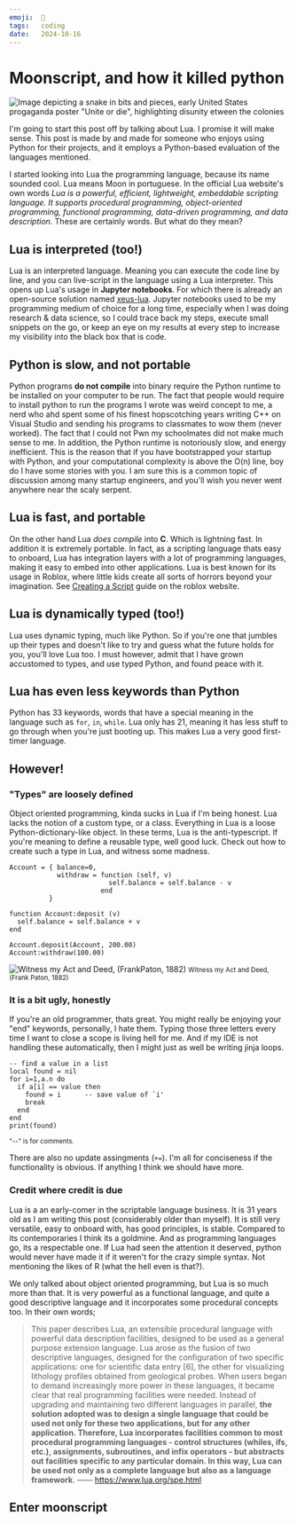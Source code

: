 ```yaml
---
emoji:  🌙
tags:   coding
date:   2024-10-16
---
```


# Moonscript, and how it killed python

![Image depicting a snake in bits and pieces, early United States progaganda poster "Unite or die", highlighting disunity etween the colonies
](https://github.com/user-attachments/assets/b9fe2fd6-98c5-42ed-b8d9-088761d42c11)

I'm going to start this post off by talking about Lua. I promise it will make sense. This post is made by and made for someone
who enjoys using Python for their projects, and it employs a Python-based evaluation of the languages mentioned.

I started looking into Lua the programming language, because its name sounded cool. Lua means Moon in portuguese. In the official Lua website's own words 
_Lua is a powerful, efficient, lightweight, embeddable scripting language. It supports procedural programming, object-oriented programming, 
functional programming, data-driven programming, and data description._ These are certainly words. But what do they mean?

## Lua is interpreted (too!)

Lua is an interpreted language. Meaning you can execute the code line by line, and you can live-script in the language
using a Lua interpreter. This opens up Lua's usage in **Jupyter notebooks**. For which there is already an open-source solution named 
[xeus-lua](https://github.com/jupyter-xeus/xeus-lua). Jupyter notebooks used to be my programming medium of choice for a long time,
especially when I was doing research & data science, so I could trace back my steps, execute small snippets on the go, or
keep an eye on my results at every step to increase my visibility into the black box that is code.

## Python is slow, and not portable

Python programs **do not compile** into binary require the Python runtime to be installed on your computer to be run. The fact that people would require to install python 
to run the programs I wrote was weird concept to me, a nerd who ahd spent some of his finest hopscotching years writing C++ on Visual Studio and sending his
programs to classmates to wow them (never worked). The fact that I could not Pwn my schoolmates did not make much sense to me. In addition, 
the Python runtime is notoriously slow, and energy inefficient. This is the reason that if you have bootstrapped your startup with Python, and your computational 
complexity is above the O(n) line, boy do I have some stories with you. I am sure this is a common topic of discussion among many startup engineers, 
and you'll wish you never went anywhere near the scaly serpent.

## Lua is fast, and portable

On the other hand Lua _does compile_ into **C**. Which is lightning fast. In addition it is extremely portable. In fact, as a scripting language thats
easy to onboard, Lua has integration layers with a lot of programming languages, making it easy to embed into other applications. Lua is best known for 
its usage in Roblox, where little kids create all sorts of horrors beyond your imagination. 
See [Creating a Script](https://create.roblox.com/docs/tutorials/fundamentals/coding-1/creating-a-script) guide on the roblox website.

## Lua is dynamically typed (too!)

Lua uses dynamic typing, much like Python. So if you're one that jumbles up their types and doesn't like to try and guess what the future
holds for you, you'll love Lua too. I must however, admit that I have grown accustomed to types, and use typed Python, and found peace with it.

## Lua has even less keywords than Python

Python has 33 keywords, words that have a special meaning in the language such as `for`, `in`, `while`. Lua only has 21, meaning it has less stuff to 
go through when you're just booting up. This makes Lua a very good first-timer language.

## However!

### "Types" are loosely defined

Object oriented programming, kinda sucks in Lua if I'm being honest. Lua lacks the notion of a custom type, or a class. Everything in Lua is a loose
Python-dictionary-like object. In these terms, Lua is the anti-typescript. If you're meaning to define a reusable type, well good luck. Check out how to create
such a type in Lua, and witness some madness.

```
Account = { balance=0,
            withdraw = function (self, v)
                         self.balance = self.balance - v
                       end
          }

function Account:deposit (v)
  self.balance = self.balance + v
end

Account.deposit(Account, 200.00)
Account:withdraw(100.00)
```

![Witness my Act and Deed, (FrankPaton, 1882)](https://www.meisterdrucke.at/kunstwerke/1000px/Frank%20Paton%20-%20Witness%20my%20Act%20and%20Deed%20(1882)%20%20-%20(MeisterDrucke-293913).jpg)
<small>Witness my Act and Deed, (Frank Paton, 1882)</small>


### It is a bit ugly, honestly

If you're an old programmer, thats great. You might really be enjoying your "end" keywords, personally, I hate them. Typing those three letters 
every time I want to close a scope is living hell for me. And if my IDE is not handling these automatically, then I might just as well be writing jinja loops.

```
-- find a value in a list
local found = nil
for i=1,a.n do
  if a[i] == value then
    found = i      -- save value of `i'
    break
  end
end
print(found)
```
<small>"--" is for comments.</small>

There are also no update assingments (`+=`). I'm all for conciseness if the functionality is obvious. If anything I think we should have more. 

### Credit where credit is due

Lua is a an early-comer in the scriptable language business. It is 31 years old as I am writing this post (considerably older than myself). It is still
very versatile, easy to onboard with, has good principles, is stable. Compared to its contemporaries I think its a goldmine. And as programming languages 
go, its a respectable one. If Lua had seen the attention it deserved, python would never have made it if it weren't for the crazy simple syntax. 
Not mentioning the likes of R (what the hell even is that?).

We only talked about object oriented programming, but Lua is so much more than that. It is very powerful as a functional language, and quite a good descriptive language
and it incorporates some procedural concepts too. In their own words;

> This paper describes Lua, an extensible procedural language with powerful data description facilities, designed to be used as a general purpose extension language.
> Lua arose as the fusion of two descriptive languages, designed for the configuration of two specific applications: one for scientific data entry [6], the other
> for visualizing lithology profiles obtained from geological probes. When users began to demand increasingly more power in these languages, it became clear that
> real programming facilities were needed. Instead of upgrading and maintaining two different languages in parallel, **the solution adopted was to design a single
> language that could be used not only for these two applications, but for any other application. Therefore, Lua incorporates facilities common to most
> procedural programming languages - control structures (whiles, ifs, etc.), assignments, subroutines, and infix operators - but abstracts out facilities specific
> to any particular domain. In this way, Lua can be used not only as a complete language but also as a language framework**.
>  —— https://www.lua.org/spe.html

## Enter moonscript












